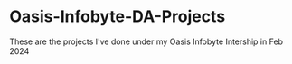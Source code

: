 # Oasis-Infobyte-DA-Projects
These are the projects I've done under my Oasis Infobyte Intership in Feb 2024
